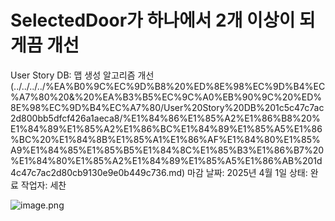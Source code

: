 # SelectedDoor가 하나에서 2개 이상이 되게끔 개선

User Story DB: 맵 생성 알고리즘 개선 (../../../../%EA%B0%9C%EC%9D%B8%20%ED%8E%98%EC%9D%B4%EC%A7%80%20&%20%EA%B3%B5%EC%9C%A0%EB%90%9C%20%ED%8E%98%EC%9D%B4%EC%A7%80/User%20Story%20DB%201c5c47c7ac2d800bb5dfcf426a1aeca8/%E1%84%86%E1%85%A2%E1%86%B8%20%E1%84%89%E1%85%A2%E1%86%BC%E1%84%89%E1%85%A5%E1%86%BC%20%E1%84%8B%E1%85%A1%E1%86%AF%E1%84%80%E1%85%A9%E1%84%85%E1%85%B5%E1%84%8C%E1%85%B3%E1%86%B7%20%E1%84%80%E1%85%A2%E1%84%89%E1%85%A5%E1%86%AB%201d4c47c7ac2d80cb9130e9e0b449c736.md)
마감 날짜: 2025년 4월 1일
상태: 완료
작업자: 세찬

![image.png](SelectedDoor%E1%84%80%E1%85%A1%20%E1%84%92%E1%85%A1%E1%84%82%E1%85%A1%E1%84%8B%E1%85%A6%E1%84%89%E1%85%A5%202%E1%84%80%E1%85%A2%20%E1%84%8B%E1%85%B5%E1%84%89%E1%85%A1%E1%86%BC%E1%84%8B%E1%85%B5%20%E1%84%83%E1%85%AC%E1%84%80%E1%85%A6%E1%84%81%E1%85%B3%E1%86%B7%20%E1%84%80%E1%85%A2%E1%84%89%E1%85%A5%E1%86%AB%201d4c47c7ac2d80029e04ef0f84107b9d/image.png)